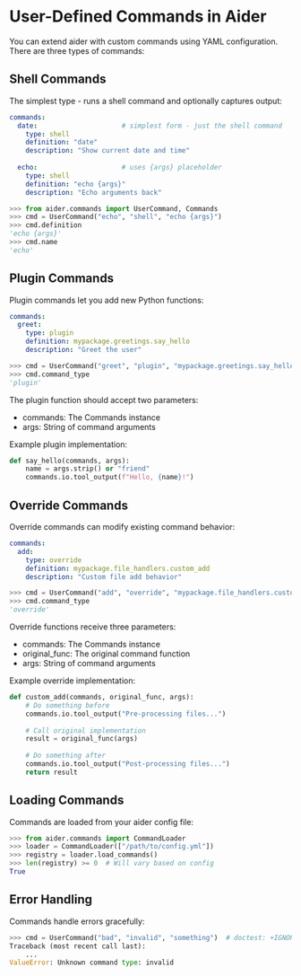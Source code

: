 # User-Defined Commands in Aider

You can extend aider with custom commands using YAML configuration. There are three types of commands:

## Shell Commands

The simplest type - runs a shell command and optionally captures output:

```yaml
commands:
  date:                     # simplest form - just the shell command
    type: shell
    definition: "date"
    description: "Show current date and time"
  
  echo:                     # uses {args} placeholder
    type: shell 
    definition: "echo {args}"
    description: "Echo arguments back"
```

```python
>>> from aider.commands import UserCommand, Commands
>>> cmd = UserCommand("echo", "shell", "echo {args}")
>>> cmd.definition
'echo {args}'
>>> cmd.name
'echo'
```

## Plugin Commands

Plugin commands let you add new Python functions:

```yaml
commands:
  greet:
    type: plugin
    definition: mypackage.greetings.say_hello
    description: "Greet the user"
```

```python
>>> cmd = UserCommand("greet", "plugin", "mypackage.greetings.say_hello") 
>>> cmd.command_type
'plugin'
```

The plugin function should accept two parameters:
- commands: The Commands instance
- args: String of command arguments

Example plugin implementation:
```python
def say_hello(commands, args):
    name = args.strip() or "friend"
    commands.io.tool_output(f"Hello, {name}!")
```

## Override Commands

Override commands can modify existing command behavior:

```yaml
commands:
  add:
    type: override
    definition: mypackage.file_handlers.custom_add
    description: "Custom file add behavior"
```

```python
>>> cmd = UserCommand("add", "override", "mypackage.file_handlers.custom_add")
>>> cmd.command_type
'override'
```

Override functions receive three parameters:
- commands: The Commands instance  
- original_func: The original command function
- args: String of command arguments

Example override implementation:
```python
def custom_add(commands, original_func, args):
    # Do something before
    commands.io.tool_output("Pre-processing files...")
    
    # Call original implementation
    result = original_func(args)
    
    # Do something after
    commands.io.tool_output("Post-processing files...")
    return result
```

## Loading Commands

Commands are loaded from your aider config file:

```python
>>> from aider.commands import CommandLoader
>>> loader = CommandLoader(["/path/to/config.yml"])
>>> registry = loader.load_commands()
>>> len(registry) >= 0  # Will vary based on config
True
```

## Error Handling

Commands handle errors gracefully:

```python
>>> cmd = UserCommand("bad", "invalid", "something")  # doctest: +IGNORE_EXCEPTION_DETAIL
Traceback (most recent call last):
    ...
ValueError: Unknown command type: invalid
```
